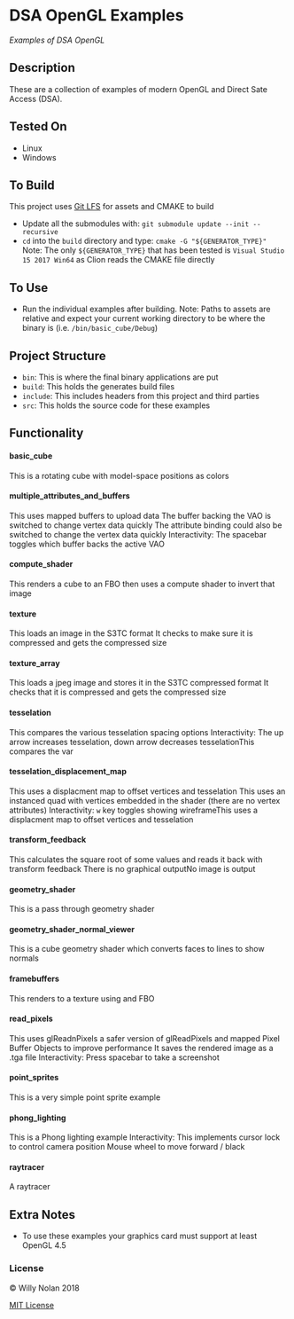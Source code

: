 # DSA OpenGL Examples
*Examples of DSA OpenGL*

## Description
These are a collection of examples of modern OpenGL and Direct Sate Access (DSA).

## Tested On
- Linux
- Windows

## To Build
This project uses [Git LFS](https://git-lfs.github.com/) for assets and CMAKE to build
- Update all the submodules with: `git submodule update --init --recursive`
- `cd` into the `build` directory and type: `cmake -G "${GENERATOR_TYPE}"`
Note: The only `${GENERATOR_TYPE}` that has been tested is `Visual Studio 15 2017 Win64` as Clion reads the CMAKE file directly

## To Use
- Run the individual examples after building. 
Note: Paths to assets are relative and expect your current working directory to be where the binary is (i.e. `/bin/basic_cube/Debug`)

## Project Structure
- `bin`: This is where the final binary applications are put
- `build`: This holds the generates build files
- `include`: This includes headers from this project and third parties
- `src`: This holds the source code for these examples

## Functionality

#### basic_cube
This is a rotating cube with model-space positions as colors
  
#### multiple_attributes_and_buffers
This uses mapped buffers to upload data
The buffer backing the VAO is switched to change vertex data quickly
The attribute binding could also be switched to change the vertex data quickly
Interactivity: The spacebar toggles which buffer backs the active VAO 
  
#### compute_shader
This renders a cube to an FBO then uses a compute shader to invert that image
  
#### texture
This loads an image in the S3TC format
It checks to make sure it is compressed and gets the compressed size

#### texture_array
This loads a jpeg image and stores it in the S3TC compressed format
It checks that it is compressed and gets the compressed size

#### tesselation
This compares the various tesselation spacing options
Interactivity: The up arrow increases tesselation, down arrow decreases tesselationThis compares the var
  
#### tesselation_displacement_map
This uses a displacment map to offset vertices and tesselation
This uses an instanced quad with vertices embedded in the shader (there are no vertex attributes)
Interactivity: `w` key toggles showing wireframeThis uses a displacment map to offset vertices and tesselation
  
#### transform_feedback
This calculates the square root of some values and reads it back with transform feedback
There is no graphical outputNo image is output

#### geometry_shader
This is a pass through geometry shader
  
#### geometry_shader_normal_viewer
This is a cube geometry shader which converts faces to lines to show normals

#### framebuffers
This renders to a texture using and FBO
  
#### read_pixels
This uses glReadnPixels a safer version of glReadPixels and mapped Pixel Buffer Objects to improve performance
It saves the rendered image as a .tga file
Interactivity: Press spacebar to take a screenshot

#### point_sprites
This is a very simple point sprite example
  
#### phong_lighting
This is a Phong lighting example
Interactivity: This implements cursor lock to control camera position
Mouse wheel to move forward / black

#### raytracer
A raytracer

## Extra Notes
- To use these examples your graphics card must support at least OpenGL 4.5

### License

:copyright: Willy Nolan 2018

[MIT License](http://en.wikipedia.org/wiki/MIT_License)

